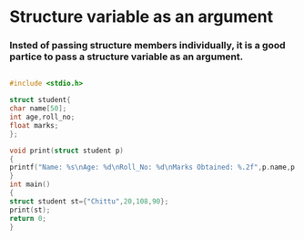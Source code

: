 


# Structure variable as an argument





### Insted of passing structure members individually, it is a good partice to pass a structure variable as an argument.



```c

#include <stdio.h>

struct student{
char name[50];
int age,roll_no;
float marks;
};

void print(struct student p)
{
printf("Name: %s\nAge: %d\nRoll_No: %d\nMarks Obtained: %.2f",p.name,p.age,p.roll_no,p.marks);
}
int main()
{
struct student st={"Chittu",20,108,90};
print(st);
return 0;
}
```
